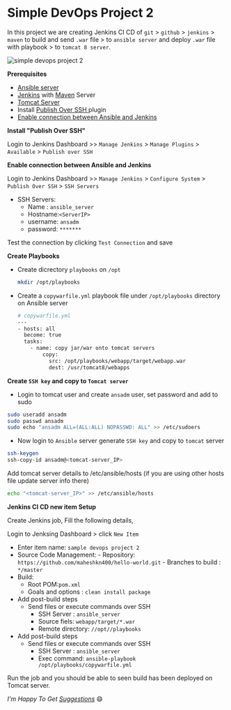 # Simple DevOps Project 2

In this project we are creating Jenkins CI CD of `git` > `github` > `jenkins` > `maven` to build and send `.war` file > to `ansible server` and deploy `.war` file with playbook > to  `tomcat 8 server`.

![simple devops project 2](./img/devops-2.png)

**Prerequisites**

- [Ansible server ](../../Ansible/Ansible_installation/)
- [Jenkins](../../Jenkins/Jenkins_installation.md) with [Maven](../../Maven/Maven_installation.md) Server
- [Tomcat Server](../../Tomcat/tomcat8_installation.md)
- Install [Publish Over SSH ](#publish_over_ssh) plugin
- [Enable connection between Ansible and Jenkins](#enable_ssh)

<a name="publish_over_ssh"></a>
**Install "Publish Over SSH"**

Login to Jenkins Dashboard >> `Manage Jenkins` > `Manage Plugins` > `Available` > `Publish over SSH`

<a name="enable_ssh"></a>
**Enable connection between Ansible and Jenkins**

Login to Jenkins Dashboard >> `Manage Jenkins` > `Configure System` > `Publish Over SSH` > `SSH Servers`

- SSH Servers:
  - Name : `ansible_server`
  - Hostname:``<ServerIP>``
  - username: `ansadm`
  - password: `*******`

Test the connection by clicking `Test Connection` and save

**Create Playbooks**

- Create dicrectory `playbooks` on `/opt`
  ~~~sh
  mkdir /opt/playbooks
  ~~~
- Create a `copywarfile.yml` playbook file under `/opt/playbooks` directory on Ansible server
  ~~~sh
  # copywarfile.yml
  ---
  - hosts: all
    become: true
    tasks:
      - name: copy jar/war onto tomcat servers
          copy:
            src: /opt/playbooks/webapp/target/webapp.war
            dest: /usr/tomcat8/webapps
  ~~~

<a name="ssh_key"></a>
**Create `SSH key` and copy to `Tomcat server`**
 - Login to tomcat user and create `ansadm` user, set password and add to sudo
 ~~~sh
 sudo useradd ansadm
 sudo passwd ansadm
 sudo echo "ansadm ALL=(ALL:ALL) NOPASSWD: ALL" >> /etc/sudoers
 ~~~
 - Now login to `Ansible` server generate `SSH key` and copy to `tomcat` server
  ~~~sh
  ssh-keygen
  ssh-copy-id ansadm@<tomcat-server_IP>
  ~~~

Add tomcat server details to /etc/ansible/hosts (if you are using other hosts file update server info there)
~~~sh
echo "<tomcat-server_IP>" >> /etc/ansible/hosts
~~~

**Jenkins CI CD new item Setup**

Create Jenkins job, Fill the following details,

Login to Jenksing Dashboard > click `New Item`
  - Enter item name: `sample devops project 2`
   - Source Code Management:
    - Repository: `https://github.com/maheshkn400/hello-world.git`
    - Branches to build : `*/master`
  - Build:
    - Root POM:`pom.xml`
    - Goals and options : `clean install package`
  - Add post-build steps
    - Send files or execute commands over SSH
      - SSH Server : `ansible_server`
      - Source fiels: `webapp/target/*.war`
      - Remote directory: `//opt//playbooks`
  - Add post-build steps
    - Send files or execute commands over SSH
      - SSH Server : `ansible_server`
      - Exec command: `ansible-playbook /opt/playbooks/copywarfile.yml`

Run the job and you should be able to seen build has been deployed on Tomcat server.

_I'm Happy To Get [Suggestions](https://forms.gle/UPiN8UrHikj9UR5UA)_ :smile:
